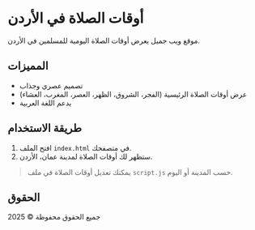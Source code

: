 # أوقات الصلاة في الأردن

موقع ويب جميل يعرض أوقات الصلاة اليومية للمسلمين في الأردن.

## المميزات
- تصميم عصري وجذاب
- عرض أوقات الصلاة الرئيسية (الفجر، الشروق، الظهر، العصر، المغرب، العشاء)
- يدعم اللغة العربية

## طريقة الاستخدام
1. افتح الملف `index.html` في متصفحك.
2. ستظهر لك أوقات الصلاة لمدينة عمان، الأردن.

> يمكنك تعديل أوقات الصلاة في ملف `script.js` حسب المدينة أو اليوم.

## الحقوق
جميع الحقوق محفوظة &copy; 2025
